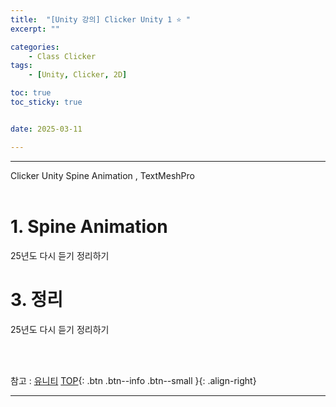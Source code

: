 ```yaml
---
title:  "[Unity 강의] Clicker Unity 1 ⭐ "
excerpt: ""

categories:
    - Class Clicker
tags:
    - [Unity, Clicker, 2D]

toc: true
toc_sticky: true


date: 2025-03-11

---
```

- - -

Clicker Unity  Spine Animation , TextMeshPro
<br><br>


# 1. Spine Animation
25년도 다시 듣기 정리하기

# 3. 정리
25년도 다시 듣기 정리하기


<br><br>

참고 : [유니티](https://docs.unity3d.com/kr/)
[TOP](#){: .btn .btn--info .btn--small }{: .align-right}
<br>
- - -
